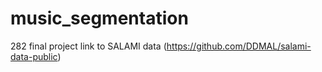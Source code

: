 # music_segmentation
282 final project
link to SALAMI data (https://github.com/DDMAL/salami-data-public)
